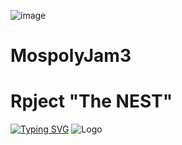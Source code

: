 ![image](https://github.com/user-attachments/assets/2ead1a37-e710-41d4-a0ed-d6ae986277fc)
# MospolyJam3
# Rpject "The NEST"
[![Typing SVG](https://readme-typing-svg.herokuapp.com?color=%2336BCF7&lines=Everything+works+right?+...+No)](https://git.io/typing-svg)
![Logo](https://github.com/user-attachments/assets/a9a453c8-031c-4809-aed1-3b0fb76e663d)
